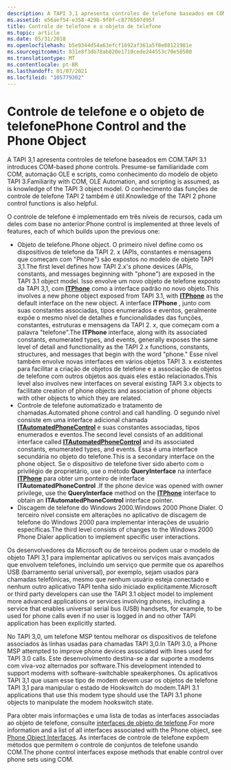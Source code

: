 ```yaml
---
description: A TAPI 3,1 apresenta controles de telefone baseados em COM. Presume-se familiaridade com COM, automação OLE e scripts, como conhecimento do modelo de objeto TAPI 3. O conhecimento das funções de controle de telefone TAPI 2 também é útil.
ms.assetid: e56aef54-e358-429b-9f0f-c8776507d95f
title: Controle de telefone e o objeto de telefone
ms.topic: article
ms.date: 05/31/2018
ms.openlocfilehash: b5e9344d54a63efcf1692af361a5f8e88121981e
ms.sourcegitcommit: 831e8f3db78ab820e1710cede244553c70e50500
ms.translationtype: MT
ms.contentlocale: pt-BR
ms.lasthandoff: 01/07/2021
ms.locfileid: "105779302"
---
```

# <a name="phone-control-and-the-phone-object"></a><span data-ttu-id="9f17e-105">Controle de telefone e o objeto de telefone</span><span class="sxs-lookup"><span data-stu-id="9f17e-105">Phone Control and the Phone Object</span></span>

<span data-ttu-id="9f17e-106">A TAPI 3,1 apresenta controles de telefone baseados em COM.</span><span class="sxs-lookup"><span data-stu-id="9f17e-106">TAPI 3.1 introduces COM-based phone controls.</span></span> <span data-ttu-id="9f17e-107">Presume-se familiaridade com COM, automação OLE e scripts, como conhecimento do modelo de objeto TAPI 3.</span><span class="sxs-lookup"><span data-stu-id="9f17e-107">Familiarity with COM, OLE Automation, and scripting is assumed, as is knowledge of the TAPI 3 object model.</span></span> <span data-ttu-id="9f17e-108">O conhecimento das funções de controle de telefone TAPI 2 também é útil.</span><span class="sxs-lookup"><span data-stu-id="9f17e-108">Knowledge of the TAPI 2 phone control functions is also helpful.</span></span>

<span data-ttu-id="9f17e-109">O controle de telefone é implementado em três níveis de recursos, cada um deles com base no anterior:</span><span class="sxs-lookup"><span data-stu-id="9f17e-109">Phone control is implemented at three levels of features, each of which builds upon the previous one:</span></span>

-   <span data-ttu-id="9f17e-110">Objeto de telefone.</span><span class="sxs-lookup"><span data-stu-id="9f17e-110">Phone object.</span></span> <span data-ttu-id="9f17e-111">O primeiro nível define como os dispositivos de telefone da TAPI 2. x (APIs, constantes e mensagens que começam com "Phone") são expostos no modelo de objeto TAPI 3,1.</span><span class="sxs-lookup"><span data-stu-id="9f17e-111">The first level defines how TAPI 2.x's phone devices (APIs, constants, and messages beginning with "phone") are exposed in the TAPI 3.1 object model.</span></span> <span data-ttu-id="9f17e-112">Isso envolve um novo objeto de telefone exposto da TAPI 3,1, com [**ITPhone**](/windows/desktop/api/tapi3if/nn-tapi3if-itphone) como a interface padrão no novo objeto.</span><span class="sxs-lookup"><span data-stu-id="9f17e-112">This involves a new phone object exposed from TAPI 3.1, with [**ITPhone**](/windows/desktop/api/tapi3if/nn-tapi3if-itphone) as the default interface on the new object.</span></span> <span data-ttu-id="9f17e-113">A interface **ITPhone** , junto com suas constantes associadas, tipos enumerados e eventos, geralmente expõe o mesmo nível de detalhes e funcionalidades das funções, constantes, estruturas e mensagens da TAPI 2. x, que começam com a palavra "telefone".</span><span class="sxs-lookup"><span data-stu-id="9f17e-113">The **ITPhone** interface, along with its associated constants, enumerated types, and events, generally exposes the same level of detail and functionality as the TAPI 2.x functions, constants, structures, and messages that begin with the word "phone."</span></span> <span data-ttu-id="9f17e-114">Esse nível também envolve novas interfaces em vários objetos TAPI 3. x existentes para facilitar a criação de objetos de telefone e a associação de objetos de telefone com outros objetos aos quais eles estão relacionados.</span><span class="sxs-lookup"><span data-stu-id="9f17e-114">This level also involves new interfaces on several existing TAPI 3.x objects to facilitate creation of phone objects and association of phone objects with other objects to which they are related.</span></span>
-   <span data-ttu-id="9f17e-115">Controle de telefone automatizado e tratamento de chamadas.</span><span class="sxs-lookup"><span data-stu-id="9f17e-115">Automated phone control and call handling.</span></span> <span data-ttu-id="9f17e-116">O segundo nível consiste em uma interface adicional chamada [**ITAutomatedPhoneControl**](/windows/desktop/api/tapi3if/nn-tapi3if-itautomatedphonecontrol) e suas constantes associadas, tipos enumerados e eventos.</span><span class="sxs-lookup"><span data-stu-id="9f17e-116">The second level consists of an additional interface called [**ITAutomatedPhoneControl**](/windows/desktop/api/tapi3if/nn-tapi3if-itautomatedphonecontrol) and its associated constants, enumerated types, and events.</span></span> <span data-ttu-id="9f17e-117">Essa é uma interface secundária no objeto do telefone.</span><span class="sxs-lookup"><span data-stu-id="9f17e-117">This is a secondary interface on the phone object.</span></span> <span data-ttu-id="9f17e-118">Se o dispositivo de telefone tiver sido aberto com o privilégio de proprietário, use o método **QueryInterface** na interface [**ITPhone**](/windows/desktop/api/tapi3if/nn-tapi3if-itphone) para obter um ponteiro de interface **ITAutomatedPhoneControl** .</span><span class="sxs-lookup"><span data-stu-id="9f17e-118">If the phone device was opened with owner privilege, use the **QueryInterface** method on the [**ITPhone**](/windows/desktop/api/tapi3if/nn-tapi3if-itphone) interface to obtain an **ITAutomatedPhoneControl** interface pointer.</span></span>
-   <span data-ttu-id="9f17e-119">Discagem de telefone do Windows 2000.</span><span class="sxs-lookup"><span data-stu-id="9f17e-119">Windows 2000 Phone Dialer.</span></span> <span data-ttu-id="9f17e-120">O terceiro nível consiste em alterações no aplicativo de discagem de telefone do Windows 2000 para implementar interações de usuário específicas.</span><span class="sxs-lookup"><span data-stu-id="9f17e-120">The third level consists of changes to the Windows 2000 Phone Dialer application to implement specific user interactions.</span></span>

<span data-ttu-id="9f17e-121">Os desenvolvedores da Microsoft ou de terceiros podem usar o modelo de objeto TAPI 3,1 para implementar aplicativos ou serviços mais avançados que envolvem telefones, incluindo um serviço que permite que os aparelhos USB (barramento serial universal), por exemplo, sejam usados para chamadas telefônicas, mesmo que nenhum usuário esteja conectado e nenhum outro aplicativo TAPI tenha sido iniciado explicitamente.</span><span class="sxs-lookup"><span data-stu-id="9f17e-121">Microsoft or third party developers can use the TAPI 3.1 object model to implement more advanced applications or services involving phones, including a service that enables universal serial bus (USB) handsets, for example, to be used for phone calls even if no user is logged in and no other TAPI application has been explicitly started.</span></span>

<span data-ttu-id="9f17e-122">No TAPI 3,0, um telefone MSP tentou melhorar os dispositivos de telefone associados às linhas usadas para chamadas TAPI 3,0.</span><span class="sxs-lookup"><span data-stu-id="9f17e-122">In TAPI 3.0, a Phone MSP attempted to improve phone devices associated with lines used for TAPI 3.0 calls.</span></span> <span data-ttu-id="9f17e-123">Este desenvolvimento destina-se a dar suporte a modems com viva-voz alternados por software.</span><span class="sxs-lookup"><span data-stu-id="9f17e-123">This development intended to support modems with software-switchable speakerphones.</span></span> <span data-ttu-id="9f17e-124">Os aplicativos TAPI 3,1 que usam esse tipo de modem devem usar os objetos de telefone TAPI 3,1 para manipular o estado de Hookswitch do modem.</span><span class="sxs-lookup"><span data-stu-id="9f17e-124">TAPI 3.1 applications that use this modem type should use the TAPI 3.1 phone objects to manipulate the modem hookswitch state.</span></span>

<span data-ttu-id="9f17e-125">Para obter mais informações e uma lista de todas as interfaces associadas ao objeto de telefone, consulte [interfaces de objeto de telefone](phone-object-interfaces.md).</span><span class="sxs-lookup"><span data-stu-id="9f17e-125">For more information and a list of all interfaces associated with the Phone object, see [Phone Object Interfaces](phone-object-interfaces.md).</span></span> <span data-ttu-id="9f17e-126">As interfaces de controle de telefone expõem métodos que permitem o controle de conjuntos de telefone usando COM.</span><span class="sxs-lookup"><span data-stu-id="9f17e-126">The phone control interfaces expose methods that enable control over phone sets using COM.</span></span>

 

 



